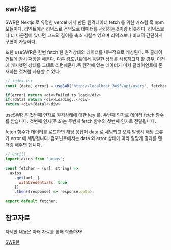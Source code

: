 ## swr사용법

SWR은 Nextjs 로 유명한 vercel 에서 만든 원격데이터 fetch 를 위한 커스텀 훅 npm 모듈이다. 리엑트에선 리덕스로 전역으로 데이터를 관리하는것이랑 비슷하다. 리덕스보다 더 나은점이 있다면 코드의 길이를 축소 시킬수 있으며 리덕스보다 비교적 간단하게 구현이 가능하다.

또한 useSWR은 한번 fetch 한 원격상태의 데이터를 내부적으로 캐싱된다. 즉 클라이언트에 잠시 저장을 해둔다.
다른 컴포넌트에서 동일한 상태를 사용하고자 할 경우, 이전에 캐시했던 상태를 그대로 리턴해준다.즉 원격에 있는 데이터가 마치 클라이언트에 존재하는 것처럼 사용할 수 있다

```js
// index.tsx
const {data, error} = useSWR('http://localhost:3095/api/users', fetcher);

if(error) return <div>failed to load</div>
if(!data) return <div>Loading..</div>
return <div>{data}</div>
```

useSWR 은 첫번째 인자로 원격상태에 대한 key 를, 두번째 인자로 데이터 fetch 함수를 받습니다.
첫번째 인자(주소)는 두번째 fetch 함수의 첫번째 인자로 전달됩니다.

fetch 함수가 데이터를 로드하면 해당 응답이 data 로 세팅되고 오류 발생시 해당 오류가 error 에 세팅됩니다.
컴포넌트에서는 data 와 error 상태에 따라 알맞게 결과를 렌더링 해주면 됩니다.

```js
// untill
import axios from 'axios';

const fetcher = (url: string) =>
  axios
    .get(url, {
      withCredentials: true,
    })
    .then((response) => response.data);

export default fetcher;
```


## 참고자료

자세한 내용은 아래 자료를 통해 학습하자!

[SWR란](https://basemenks.tistory.com/245)